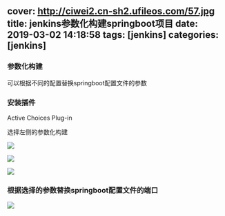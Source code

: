 cover: http://ciwei2.cn-sh2.ufileos.com/57.jpg
title: jenkins参数化构建springboot项目
date: 2019-03-02 14:18:58
tags: [jenkins]
categories: [jenkins]
---
### 参数化构建

可以根据不同的配置替换springboot配置文件的参数

<!--more-->

### 安装插件

Active Choices Plug-in

选择左侧的参数化构建

![](/images/20190302142311.png)

![](/images/20190302142402.png)

![](/images/20190302142750.png)

### 根据选择的参数替换springboot配置文件的端口

![](/images/20190302142524.png)